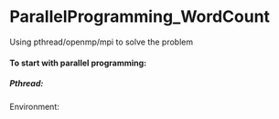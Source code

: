 # ParallelProgramming_WordCount
Using pthread/openmp/mpi to solve the problem

#### To start with parallel programming:
##### Pthread:
Environment:
